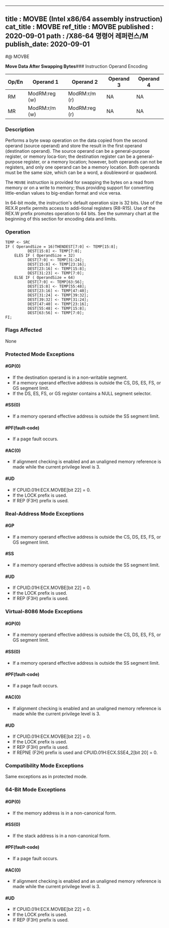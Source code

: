 ----------------------------
title : MOVBE (Intel x86/64 assembly instruction)
cat_title : MOVBE
ref_title : MOVBE
published : 2020-09-01
path : /X86-64 명령어 레퍼런스/M
publish_date: 2020-09-01
----------------------------
#@ MOVBE

**Move Data After Swapping Bytes**### Instruction Operand Encoding


|Op/En|Operand 1|Operand 2|Operand 3|Operand 4|
|-----|---------|---------|---------|---------|
|RM|ModRM:reg (w)|ModRM:r/m (r)|NA|NA|
|MR|ModRM:r/m (w)|ModRM:reg (r)|NA|NA|
### Description


Performs a byte swap operation on the data copied from the second operand (source operand) and store the result in the first operand (destination operand). The source operand can be a general-purpose register, or memory loca-tion; the destination register can be a general-purpose register, or a memory location; however, both operands can not be registers, and only one operand can be a memory location. Both operands must be the same size, which can be a word, a doubleword or quadword. 

The `MOVBE` instruction is provided for swapping the bytes on a read from memory or on a write to memory; thus providing support for converting little-endian values to big-endian format and vice versa.

In 64-bit mode, the instruction's default operation size is 32 bits. Use of the REX.R prefix permits access to addi-tional registers (R8-R15). Use of the REX.W prefix promotes operation to 64 bits. See the summary chart at the beginning of this section for encoding data and limits.


### Operation

```info-verb
TEMP <- SRC
IF ( OperandSize = 16)THENDEST[7:0] <- TEMP[15:8];
          DEST[15:8] <- TEMP[7:0];
    ELES IF ( OperandSize = 32) 
          DEST[7:0] <- TEMP[31:24];
          DEST[15:8] <- TEMP[23:16];
          DEST[23:16] <- TEMP[15:8];
          DEST[31:23] <- TEMP[7:0];
    ELSE IF ( OperandSize = 64) 
          DEST[7:0] <- TEMP[63:56];
          DEST[15:8] <- TEMP[55:48];
          DEST[23:16] <- TEMP[47:40];
          DEST[31:24] <- TEMP[39:32];
          DEST[39:32] <- TEMP[31:24];
          DEST[47:40] <- TEMP[23:16];
          DEST[55:48] <- TEMP[15:8];
          DEST[63:56] <- TEMP[7:0];
FI;
```
### Flags Affected


None


### Protected Mode Exceptions

#### #GP(0)
* If the destination operand is in a non-writable segment.
* If a memory operand effective address is outside the CS, DS, ES, FS, or GS segment limit.
* If the DS, ES, FS, or GS register contains a NULL segment selector.

#### #SS(0)
* If a memory operand effective address is outside the SS segment limit.

#### #PF(fault-code)
* If a page fault occurs.

#### #AC(0)
* If alignment checking is enabled and an unaligned memory reference is made while the current privilege level is 3.

#### #UD
* If CPUID.01H:ECX.MOVBE[bit 22] = 0.
* If the LOCK prefix is used.
* If REP (F3H) prefix is used.

### Real-Address Mode Exceptions

#### #GP
* If a memory operand effective address is outside the CS, DS, ES, FS, or GS segment limit.

#### #SS
* If a memory operand effective address is outside the SS segment limit.

#### #UD
* If CPUID.01H:ECX.MOVBE[bit 22] = 0.
* If the LOCK prefix is used.
* If REP (F3H) prefix is used.

### Virtual-8086 Mode Exceptions

#### #GP(0)
* If a memory operand effective address is outside the CS, DS, ES, FS, or GS segment limit.

#### #SS(0)
* If a memory operand effective address is outside the SS segment limit.

#### #PF(fault-code)
* If a page fault occurs.

#### #AC(0)
* If alignment checking is enabled and an unaligned memory reference is made while the current privilege level is 3.

#### #UD
* If CPUID.01H:ECX.MOVBE[bit 22] = 0.
* If the LOCK prefix is used.
* If REP (F3H) prefix is used.
* If REPNE (F2H) prefix is used and CPUID.01H:ECX.SSE4_2[bit 20] = 0.

### Compatibility Mode Exceptions



Same exceptions as in protected mode.


### 64-Bit Mode Exceptions

#### #GP(0)
* If the memory address is in a non-canonical form.

#### #SS(0)
* If the stack address is in a non-canonical form.

#### #PF(fault-code)
* If a page fault occurs.

#### #AC(0)
* If alignment checking is enabled and an unaligned memory reference is made while the current privilege level is 3.

#### #UD
* If CPUID.01H:ECX.MOVBE[bit 22] = 0.
* If the LOCK prefix is used.
* If REP (F3H) prefix is used.
